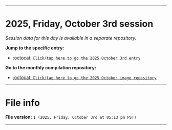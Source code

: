 
***

# 2025, Friday, October 3rd session

_Session data for this day is available in a separate repository._

**Jump to the specific entry:**

- [:octocat: `Click/tap here to go the 2025 October 3rd entry`](https://github.com/seanpm2001/SeansLifeArchive_Images_MotorWorld_CarFactory_Y2025_V10/tree/SeansLifeArchive_Images_MotorWorld_CarFactory_Y2025_V10_Main-dev/2025/10_October/03/)

**Go to the monthly compilation repository:**

- [:octocat: `Click/tap here to go the 2025 October image repository`](https://github.com/seanpm2001/SeansLifeArchive_Images_MotorWorld_CarFactory_Y2025_V10/)

***

# File info

**File version:** `1 (2025, Friday, October 3rd at 05:13 pm PST)`

***
